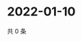 # 2022-01-10

共 0 条

<!-- BEGIN WEIBO -->
<!-- 最后更新时间 Mon Jan 10 2022 21:22:17 GMT+0800 (China Standard Time) -->

<!-- END WEIBO -->
